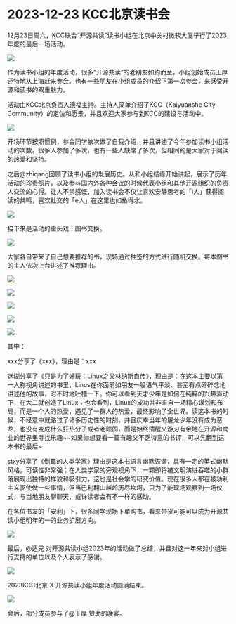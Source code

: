 # 2023-12-23 KCC北京读书会

12月23日周六，KCC联合“开源共读”读书小组在北京中关村微软大厦举行了2023年度的最后一场活动。

![](https://kaiyuanshe.cn/api/lark/file/WKL3bW7WQozL9nxqyR2cJp0mn0b)

作为读书小组的年度活动，很多“开源共读”的老朋友如约而至，小组创始成员王厚还特地从上海赶来参会。也有一些朋友在小组成员的介绍下第一次参会，来感受开源和读书的双重魅力。

活动由KCC北京负责人德福主持。主持人简单介绍了KCC（Kaiyuanshe City Community）的定位和愿景，并且欢迎大家参与到KCC的建设与活动中。

![](https://kaiyuanshe.cn/api/lark/file/JvPJbV7uuoekw0x3NRmcpWaQn6b)

开场环节按照惯例，参会同学依次做了自我介绍，并且讲述了今年参加读书小组活动的次数。很多人参加了多次，也有一些人缺席了多次，但相同的是大家对于阅读的热爱和坚持。

之后@zhiqang回顾了读书小组的发展历史。从和小组结缘开始讲起，展示了历年活动的珍贵照片，以及参与国内外各种会议的时候代表小组和其他开源组织的负责人交流的心得。让人不禁感慨，加入读书会不仅让喜欢安静思考的「i人」获得阅读的共鸣，喜欢社交的「e人」在这里也如鱼得水。

![](https://kaiyuanshe.cn/api/lark/file/I0xVbEH9zoEWasxfI6CcTXXVnee)

接下来是活动的重头戏：图书交换。

![](https://kaiyuanshe.cn/api/lark/file/FibKbKMURoGUs3xNK2bc2AMDnAh)

大家各自带来了自己想要推荐的书，现场通过抽签的方式进行随机交换。每本图书的主人依次上台讲述了推荐理由。

![](https://kaiyuanshe.cn/api/lark/file/SyiqbFiWUoAMbJx8TisczWmvnLf)

![](https://kaiyuanshe.cn/api/lark/file/ZdzDbdrbro5hrQxZYe6cIn4anwh)

![](https://kaiyuanshe.cn/api/lark/file/Lv33bKUr6oz2P1xJPomcs9wInJd)

![](https://kaiyuanshe.cn/api/lark/file/X6anbwZfGor8ojxJJATcEaAhn4e)

![](https://kaiyuanshe.cn/api/lark/file/XUl3bATimoW3K3xG9okcqB1GnAd)

其中：

xxx分享了《xxx》，理由是：xxx

迷糊分享了《只是为了好玩：Linux之父林纳斯自传》，理由是：在这本主要以第一人称视角讲述的书里，Linus在你面前如朋友一般语气平淡、甚至有点碎碎念地讲述他的故事，时不时地吐槽一下。你可以看到天才少年是如何在纯粹的兴趣驱动下，在大二就创造了Linux；也会看到，Linux的成功并非来自一场精心谋划和布局，而是一个人的热爱，遇见了一群人的热爱，最终影响了全世界。读这本书的时候，不经意中就路过了诸多历史性的时刻，并且庆幸当年的屠龙少年没有成为恶龙，也没有变成什么狂热分子或者老顽固，而是始终清醒又游刃有余地在开源和商业的世界里寻找乐趣~~如果你想要看一篇有趣又不乏诗意的书评，可以先翻到这本书的最后~

stxy分享了《倒霉的人类学家》理由是这本书语言幽默诙谐，具有一定的英式幽默风格，可读性非常强；在人类学家的旁观视角下，一颗即将被文明演进吞噬的小群落展现出独特的样貌和吸引力，这也是社会学的研究价值。现在很多人都在被功利主义驱使做一些事情，但当巴利翻山越岭历尽坎坷，只为了能现场观察到一场仪式，与当地朋友聊聊天，或许读者会有不一样的感动。

在各位书友的「安利」下，很多同学现场下单购书，看来带货可能可以成为开源共读小组明年的一的业务扩展方向。

![](https://kaiyuanshe.cn/api/lark/file/YBHbbe9AIoHrvUxPngXcSQlrn3k)

最后，@适兕 对开源共读小组2023年的活动做了总结，并且对这一年来对小组进行支持的单位以及个人表示了感谢。

![](https://kaiyuanshe.cn/api/lark/file/OvGQbgzBPobNoXxkBY8cwT3dnYg)

2023KCC北京 X 开源共读小组年度活动圆满结束。

![](https://kaiyuanshe.cn/api/lark/file/CXMybXDzaomwKyxjA6mcRa9TnKh)

会后，部分成员参与了@王厚 赞助的晚宴。